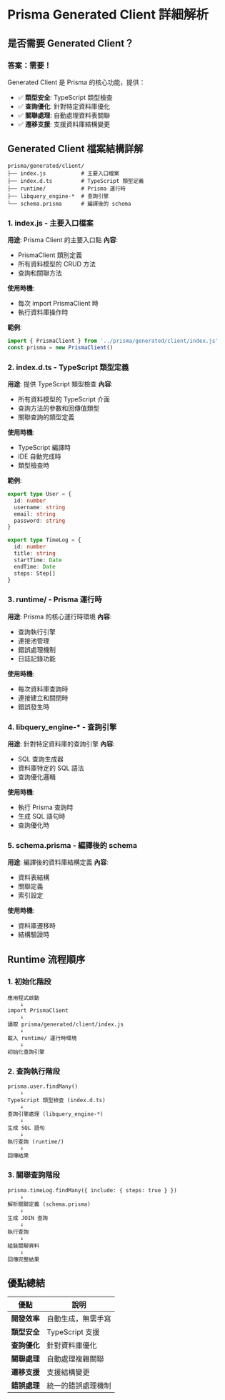 # Prisma Generated Client 詳細解析

## 是否需要 Generated Client？

### 答案：**需要！**

Generated Client 是 Prisma 的核心功能，提供：
- ✅ **類型安全**: TypeScript 類型檢查
- ✅ **查詢優化**: 針對特定資料庫優化
- ✅ **關聯處理**: 自動處理資料表關聯
- ✅ **遷移支援**: 支援資料庫結構變更

## Generated Client 檔案結構詳解

```
prisma/generated/client/
├── index.js           # 主要入口檔案
├── index.d.ts         # TypeScript 類型定義
├── runtime/           # Prisma 運行時
├── libquery_engine-*  # 查詢引擎
└── schema.prisma      # 編譯後的 schema
```

### 1. index.js - 主要入口檔案
**用途**: Prisma Client 的主要入口點
**內容**: 
- PrismaClient 類別定義
- 所有資料模型的 CRUD 方法
- 查詢和關聯方法

**使用時機**: 
- 每次 import PrismaClient 時
- 執行資料庫操作時

**範例**:
```javascript
import { PrismaClient } from '../prisma/generated/client/index.js'
const prisma = new PrismaClient()
```

### 2. index.d.ts - TypeScript 類型定義
**用途**: 提供 TypeScript 類型檢查
**內容**:
- 所有資料模型的 TypeScript 介面
- 查詢方法的參數和回傳值類型
- 關聯查詢的類型定義

**使用時機**:
- TypeScript 編譯時
- IDE 自動完成時
- 類型檢查時

**範例**:
```typescript
export type User = {
  id: number
  username: string
  email: string
  password: string
}

export type TimeLog = {
  id: number
  title: string
  startTime: Date
  endTime: Date
  steps: Step[]
}
```

### 3. runtime/ - Prisma 運行時
**用途**: Prisma 的核心運行時環境
**內容**:
- 查詢執行引擎
- 連接池管理
- 錯誤處理機制
- 日誌記錄功能

**使用時機**:
- 每次資料庫查詢時
- 連接建立和關閉時
- 錯誤發生時

### 4. libquery_engine-* - 查詢引擎
**用途**: 針對特定資料庫的查詢引擎
**內容**:
- SQL 查詢生成器
- 資料庫特定的 SQL 語法
- 查詢優化邏輯

**使用時機**:
- 執行 Prisma 查詢時
- 生成 SQL 語句時
- 查詢優化時

### 5. schema.prisma - 編譯後的 schema
**用途**: 編譯後的資料庫結構定義
**內容**:
- 資料表結構
- 關聯定義
- 索引設定

**使用時機**:
- 資料庫遷移時
- 結構驗證時

## Runtime 流程順序

### 1. 初始化階段
```
應用程式啟動
    ↓
import PrismaClient
    ↓
讀取 prisma/generated/client/index.js
    ↓
載入 runtime/ 運行時環境
    ↓
初始化查詢引擎
```

### 2. 查詢執行階段
```
prisma.user.findMany()
    ↓
TypeScript 類型檢查 (index.d.ts)
    ↓
查詢引擎處理 (libquery_engine-*)
    ↓
生成 SQL 語句
    ↓
執行查詢 (runtime/)
    ↓
回傳結果
```

### 3. 關聯查詢階段
```
prisma.timeLog.findMany({ include: { steps: true } })
    ↓
解析關聯定義 (schema.prisma)
    ↓
生成 JOIN 查詢
    ↓
執行查詢
    ↓
組裝關聯資料
    ↓
回傳完整結果
```

## 優點總結

| 優點 | 說明 |
|------|------|
| **開發效率** | 自動生成，無需手寫 |
| **類型安全** | TypeScript 支援 |
| **查詢優化** | 針對資料庫優化 |
| **關聯處理** | 自動處理複雜關聯 |
| **遷移支援** | 支援結構變更 |
| **錯誤處理** | 統一的錯誤處理機制 |
